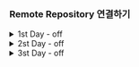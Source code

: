 ### Remote Repository 연결하기

<details>
<summary> 1st Day - off </summary>
<div markdown = "1">
   
1. Git
    
    버젼관리 : 실시간으로 변경사항을 기록하는 관리 시스템
    
    분산버젼관리를 하는 이유 : 서버가 터졌을 때 Legacy의 의미를 잃어버림
    
    분산버젼관리 : 분산관리를 통하여 서버에 다시 Pull_Request만 하면 되므로
    
    Git : 분산 버전 관리 프로그램 자체를 의미함
    
    GitLab : 보안이 중요한 회사에서 많이 사용 
    
    GitHub : Microsoft에 소스코드를 넣는 방식 (개인 프로젝트에서나 쓰임) ⇒ Cloud 방식
    
    Git의 장점
    
    가. 분산관리가 매우 좋음
    
    나. 잔디를 매일매일 심는지 여부를 통해 노력 / 끈기 등을 알 수 있음
    
    Gitlab에서 Commit해도 잔디 깔리나?
    
2. GUI / CLI
    
    가. GUI : 그래픽으로 컴퓨터와 상호작용 ⇒ 컴퓨터의 성능을 많이 소모함 (Window)
    
    나. CLI : 명령어를 통해 컴퓨터와 상호작용 ⇒ 백엔드 개발자가 많이 사용 (Linux)
    
3. 리눅스 (Linux)
    
    가. 여러가지 명령어
    
    | touch | 파일 생성 |
    | --- | --- |
    | mkdir a | 새폴더 생성 (a라는 폴더 사용) |
    | rm | 폴더 삭제 |
    | ls (-a) | 현재 폴더 확인 (-a를 붙여쓰면 숨겨진 파일까지 전부 나옴) |
    | cd a | a폴더로 이동 |
    | cd .. | 상위폴더로 올라간다 |
    | pwd | 현재위치 |
    | cp a b | a를 복사해서 b이름으로 붙여넣기(파일) |
    | find [검색경로] -name [파일명] | [파일명]을 [검색경로]안에 있는 모든 디렉토리에서 확인(하위) |
    | code . | 해당 Repository를 Visual Studio Code에 연결하도록 함 |
    | git clone (git Repository url) | 원격 파일 ⇒ 로컬 파일로 해당 디렉토리에 저장 |
    
4. 절대경로와 상대경로
    
    절대경로 : Html / CSS에서 절대경로를 통해 이동 (Root directory)
    
    상대경로 : 현재 작업하고 있는 디렉토리 기준으로 계산된 상대적 위치 계산(절대경로 기준점을 부여하고 그 이후에 있는 폴더만을 보여줌)
    
    1. 마크다운(markdown)
    
    텍스트 기반의 가벼운 마크업 언어 ⇒ 문서의 구조와 내용을 같이 쉽게 빠르게 작성
    
    코드가 웹에서 돌아갈 수 있도록 하는 방법
    
    tag를 이용한 문서구조화하는 방법을 의미
    
    웹 환경에서 구조를 문서화할 때 만드는 하나의 약속
    
    - [R](http://Read.md)EADME.md 파일을 통해 오픈 소스의 공식 문서 작성 ⇒ 해당 Repository의 설명글
    - 프로젝트에 대한 설명 문서 / 소프트웨어 배포 / 마크다운을 이용해 보통 작성
    - Open Library에서 사용할 때도 README.md에 작성
    
    가. Typora ⇒ 마크다운 전용 프로그램
    
    문법 (디자인적인 요소는 불가능하다.)
    
    1. # : 헤딩 ⇒ 문서의 제목이나 소제목 (h1 ~ h6)
    2. 1.2.3. : 순서가 있는 리스트
    3. 별 _ : 순서가 없는 리스트
    4. ``` python 000 ``` :  파이썬으로 표시하는 방법
    
    ```python
    print(0)
    ```
    
    1. ` ` : 텍스트 중간에 넣고 싶을 때
    
    안녕 `print(0)` 야
    
    [string] (url) : 링크를 만들 수 있음( ex : [google] (https://google.com) )
    
    [google] ([https://www.google.com](https://www.google.com/))
    
    ![string](img_url) : 이미지를 넣고 싶을 때
    
    ** dd ** : 굵게 (ex : **안녕)**
    
    __ dd __ : 굵게 (ex : **dd** )
    
    양옆에 * : 이태릭 ( *하이* )
    
    ~~dd~~ : 취소선 ( ~~ 취소선 ~~ )
    
    ___ : 수평선 
    
    - Repository : 특정 디렉토리를 버전 관리하는 저장소
    - 원격 Repo 와 로컬 Repo로 나뉘어져서 사용됨
    - git init 명령어로 로컬 저장소 생성
    - .git 디렉토리에 버전 관리에 필요한 모든 것이 담겨있음
    1. Local Repo 만드는 방법
        - git init을 이용해서 Local 위치를 명확하게 명시 (master) ⇒ 필요한 요소 생성
            - git init : .git이라는 폴더를 만들어놓음 (git으로 관리되는 Repository)
            - Git이 관리하는 Repository 안에서는 3가지 디렉토리가 있음
                - working directory : 내가 작업하고 있는 실제 디렉토리
                    
                    ⇒ 현재 git에서 추적하고 있지 않음
                    
                - staging directory : 커밋(commit)으로 남기고 싶은 특정 버젼
                    
                    ⇒ git add를 통해서 working directory ⇒ staging Area로 들고온다
                    
                        * git add . 을 하면 해당 directory의 전체 변경사항이 바뀐다.
                    
                    ⇒ git에서 관리를 시작함
                    
                    - 일부분만 commit하고 싶을 때 commit
                - Repository : commit이 저장되는곳
                    
                    ⇒ git commit ‘000’을 통해 staging Area ⇒ Repository로 들고온다.
                    
                    ⇒ Version으로 남기는 것을 의미한다. 
                    
    
    1. Git 처음 시작하기
    
    ---
    
    가. 로컬에서 Commit하기
    
    | git init | Local Directory에 git파일 추가(관리하겠다는 뜻) |
    | --- | --- |
    | git config —global user.email ‘000’ | commit 저장시 사용할 email을 저장 |
    | git config —global user.name ‘000’ | commit 저장시 사용할 이름 저장 |
    | git status  | 현재 상태 확인 |
    | git add .  | Working space ⇒ Staging Area에 Stage |
    | git commit -m ‘000’ | 000이라는 별명으로 Staging Area ⇒ Repository |
    | git push (-u) origin master | Local Repo ⇒ Remote Repo로 저장  |
    | git login —oneline | Commit 기록 확인 (Git graph로도 가능) |
    - git push -u origin master를 할 경우 이후에 git push만 해도 자동으로 사용가능
    
    ---
    
    나. 원격 Repository에 연결하기 (Remote Repository)
    
    - Github Repo Setting에서 master로 바꿔야함 ⇒ 인종차별 때문에
    
    | git remote -v | 원격저장소가 무엇인지 알 수 있음 |
    | --- | --- |
    | git remote add [별명] repository code | 원격 저장소를 등록 |
    | git pull | 원격 저장소에 변경된 내용 ⇒ Local 저장 |
    |  |  |
    
    다. Github Branch
    
    | git branch | 나무가 뭐가 있는지 확인하기 |  |
    | --- | --- | --- |
    | git switch | 브랜치를 변경한다. (최신) |  |
    | git branch ‘aa’ | aa라는 이름의 브랜치 생성 |  |
    | git checkout ‘aa’ | aa라는 나무로 이동 |  |
    
     
    
    - branch의 경우 부모가 가지고 있는 코드를 그대로 끌고온다. 부모의 코드에 일부 코드를 추가하여 넣음으로서 사용이 가능하다.
    - 3-way merging : 부모 수정사항 과 자식의 수정사항이 각각 있을 경우 부모 + 자식1로 commit을 한다. (예시 : origin 1, parent_1, child_1,2가 있을 경우 parent_1과 child_1,2가 서로 수정한다면 parent_1 + child_1, parent_2 + chile_2 이렇게 2개로 commit해서 사용함
        
        ⇒ master tree에서 git merge feature_b
</div>
</details>


<details>
<summary> 2st Day - off </summary>
<div markdown = "1">
1. 오픈소스(Open source)
    - 공개된 소프트웨어라는 의미로 무료로 사용할 수 있는 framework/Library 등을 의미한다.
    - Framework vs Library
        - Framework : 일정하게 짜여진 틀
        - Library : 여러가지 도구들 ⇒ 모든 곳에서 사용이 가능하다.
   
   

2. git ignore
    - Github에서 중요한 소스를 가리기 위해 사용하는 파일 ( 해당 파일에 .gitignore 사용 )
    - Repository를 생성하자마자 파일을 만들어야함
    - [ignore.io](http://ignore.io)라는 사이트에서 .gitignore에 들어갈 기본적인 구조 제공
        - 가능하면 하위파일에 dummy라는 파일을 만든 후 안에 중요한 자료를 넣어놓음
        - `# Cython debug symbols` 부분에 /dummy를 넣어놓으면 해당 파일 자료는 Git에 올라오지 않음
        - Git에서 한번 이미 관리했다면 이후에는 감추는 것이 불가능하므로 반드시 파일 먼저!
</div>
</details>

<details>
<summary> 3st Day - off </summary>
<div markdown = "1">
1. 기존에 Git이 연동이 되어있을 때 다른 Git으로 연동을 바꾸려고 하는 경우
   ''' python  remote: Permission to A.git denied to B.
   remote: Support for password authentication was removed on 000 으로 나올 경우에 사용 '''
   * 자격증명관리자 파일 => Windows 자격 증명 => git id, password 변경
   * git config --global [user.name + '이름', user.password + '토큰'] 입력
   * 토큰의 경우 Git Setting => developer setting => 토큰 발급하는 기관이 있음 (최근 보안 강화를 위해 Git에서는 토큰으로 발급)
</div>
</details>


